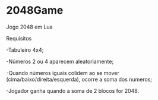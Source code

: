 # 2048Game
Jogo 2048 em Lua

 
Requisitos

-Tabuleiro 4x4;

-Números 2 ou 4 aparecem aleatoriamente;

-Quando números iguais colidem ao se mover (cima/baixo/direita/esquerda), ocorre a soma dos numeros;

-Jogador ganha quando a soma de 2 blocos for 2048.
